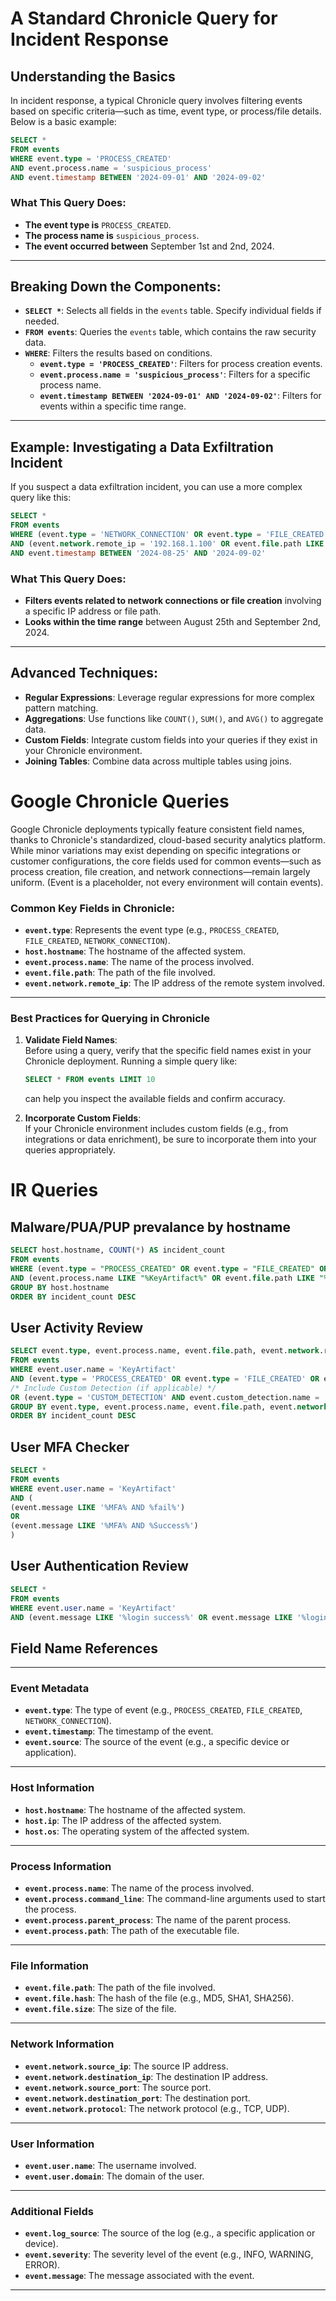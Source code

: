 # A Standard Chronicle Query for Incident Response

## Understanding the Basics

In incident response, a typical Chronicle query involves filtering events based on specific criteria—such as time, event type, or process/file details. Below is a basic example:

```sql
SELECT *  
FROM events  
WHERE event.type = 'PROCESS_CREATED'  
AND event.process.name = 'suspicious_process'  
AND event.timestamp BETWEEN '2024-09-01' AND '2024-09-02'
```
### What This Query Does:
- **The event type is** `PROCESS_CREATED`.  
- **The process name is** `suspicious_process`.  
- **The event occurred between** September 1st and 2nd, 2024.
---
## Breaking Down the Components:
- **`SELECT *`**: Selects all fields in the `events` table. Specify individual fields if needed.
- **`FROM events`**: Queries the `events` table, which contains the raw security data.
- **`WHERE`**: Filters the results based on conditions.
  - **`event.type = 'PROCESS_CREATED'`**: Filters for process creation events.
  - **`event.process.name = 'suspicious_process'`**: Filters for a specific process name.
  - **`event.timestamp BETWEEN '2024-09-01' AND '2024-09-02'`**: Filters for events within a specific time range.
---
## Example: Investigating a Data Exfiltration Incident

If you suspect a data exfiltration incident, you can use a more complex query like this:
```sql
SELECT *  
FROM events  
WHERE (event.type = 'NETWORK_CONNECTION' OR event.type = 'FILE_CREATED')  
AND (event.network.remote_ip = '192.168.1.100' OR event.file.path LIKE '%sensitive_data%')  
AND event.timestamp BETWEEN '2024-08-25' AND '2024-09-02'
```
### What This Query Does:
- **Filters events related to network connections or file creation** involving a specific IP address or file path.
- **Looks within the time range** between August 25th and September 2nd, 2024.
---
## Advanced Techniques:
- **Regular Expressions**: Leverage regular expressions for more complex pattern matching.
- **Aggregations**: Use functions like `COUNT()`, `SUM()`, and `AVG()` to aggregate data.
- **Custom Fields**: Integrate custom fields into your queries if they exist in your Chronicle environment.
- **Joining Tables**: Combine data across multiple tables using joins.

# Google Chronicle Queries
Google Chronicle deployments typically feature consistent field names, thanks to Chronicle's standardized, cloud-based security analytics platform. While minor variations may exist depending on specific integrations or customer configurations, the core fields used for common events—such as process creation, file creation, and network connections—remain largely uniform. (Event is a placeholder, not every environment will contain events).

### Common Key Fields in Chronicle:
- **`event.type`**: Represents the event type (e.g., `PROCESS_CREATED`, `FILE_CREATED`, `NETWORK_CONNECTION`).
- **`host.hostname`**: The hostname of the affected system.
- **`event.process.name`**: The name of the process involved.
- **`event.file.path`**: The path of the file involved.
- **`event.network.remote_ip`**: The IP address of the remote system involved.
---
### Best Practices for Querying in Chronicle

1. **Validate Field Names**:  
   Before using a query, verify that the specific field names exist in your Chronicle deployment. Running a simple query like:
   ```SQL
   SELECT * FROM events LIMIT 10
   ```
   can help you inspect the available fields and confirm accuracy.

2. **Incorporate Custom Fields**:  
   If your Chronicle environment includes custom fields (e.g., from integrations or data enrichment), be sure to incorporate them into your queries appropriately.

# IR Queries

## Malware/PUA/PUP prevalance by hostname
   ```SQL
SELECT host.hostname, COUNT(*) AS incident_count
FROM events
WHERE (event.type = "PROCESS_CREATED" OR event.type = "FILE_CREATED" OR event.type = "NETWORK_CONNECTION")
AND (event.process.name LIKE "%KeyArtifact%" OR event.file.path LIKE "%KeyArtifacts%")
GROUP BY host.hostname
ORDER BY incident_count DESC
   ```
## User Activity Review
   ```SQL
SELECT event.type, event.process.name, event.file.path, event.network.remote_ip, COUNT(*) AS incident_count
FROM events
WHERE event.user.name = 'KeyArtifact'
AND (event.type = 'PROCESS_CREATED' OR event.type = 'FILE_CREATED' OR event.type = 'NETWORK_CONNECTION')
/* Include Custom Detection (if applicable) */
OR (event.type = 'CUSTOM_DETECTION' AND event.custom_detection.name = 'RDP_Excessive_Connections')
GROUP BY event.type, event.process.name, event.file.path, event.network.remote_ip
ORDER BY incident_count DESC
   ```
## User MFA Checker
   ```SQL
SELECT *
FROM events
WHERE event.user.name = 'KeyArtifact'
AND (
  (event.message LIKE '%MFA% AND %fail%') 
  OR
  (event.message LIKE '%MFA% AND %Success%') 
)
   ```

## User Authentication Review
   ```SQL
SELECT *
FROM events
WHERE event.user.name = 'KeyArtifact'
AND (event.message LIKE '%login success%' OR event.message LIKE '%login fail%')
   ```



## Field Name References
---
### Event Metadata
- **`event.type`**: The type of event (e.g., `PROCESS_CREATED`, `FILE_CREATED`, `NETWORK_CONNECTION`).
- **`event.timestamp`**: The timestamp of the event.
- **`event.source`**: The source of the event (e.g., a specific device or application).
---
### Host Information
- **`host.hostname`**: The hostname of the affected system.
- **`host.ip`**: The IP address of the affected system.
- **`host.os`**: The operating system of the affected system.
---
### Process Information
- **`event.process.name`**: The name of the process involved.
- **`event.process.command_line`**: The command-line arguments used to start the process.
- **`event.process.parent_process`**: The name of the parent process.
- **`event.process.path`**: The path of the executable file.
---
### File Information
- **`event.file.path`**: The path of the file involved.
- **`event.file.hash`**: The hash of the file (e.g., MD5, SHA1, SHA256).
- **`event.file.size`**: The size of the file.
---
### Network Information
- **`event.network.source_ip`**: The source IP address.
- **`event.network.destination_ip`**: The destination IP address.
- **`event.network.source_port`**: The source port.
- **`event.network.destination_port`**: The destination port.
- **`event.network.protocol`**: The network protocol (e.g., TCP, UDP).
---
### User Information

- **`event.user.name`**: The username involved.
- **`event.user.domain`**: The domain of the user.
---
### Additional Fields

- **`event.log_source`**: The source of the log (e.g., a specific application or device).
- **`event.severity`**: The severity level of the event (e.g., INFO, WARNING, ERROR).
- **`event.message`**: The message associated with the event.
---
